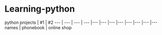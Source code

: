 # Learning-python
python
projects | #1 | #2 
--- | --- | --- | --- |--- |--- |--- |--- |--- |--- |--- |---
names | phonebook | online shop 
